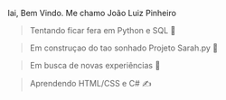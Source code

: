 Iai, Bem Vindo. Me chamo João Luiz Pinheiro

 > Tentando ficar fera em Python e SQL 💪
 
 > Em construçao do tao sonhado Projeto Sarah.py 👀
 
 > Em busca de novas experiências 🤝

 > Aprendendo HTML/CSS e C#  ✍
